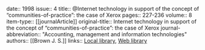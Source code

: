 date:: 1998
issue:: 4
title:: @Internet technology in support of the concept of “communities-of-practice”: the case of Xerox
pages:: 227-236
volume:: 8
item-type:: [[journalArticle]]
original-title:: Internet technology in support of the concept of “communities-of-practice”: the case of Xerox
journal-abbreviation:: "Accounting, management and information technologies"
authors:: [[Brown J. S.]]
links:: [Local library](zotero://select/library/items/MFSP6DH2), [Web library](https://www.zotero.org/users/6520516/items/MFSP6DH2)

